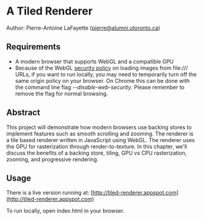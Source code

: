 A Tiled Renderer
================

Author: Pierre-Antoine LaFayette (<pierre@alumni.utoronto.ca>)

Requirements
------------

* A modern browser that supports WebGL and a compatible GPU
* Because of the WebGL [security policy](http://www.khronos.org/webgl/security/) on loading images from file:/// URLs, if you want to run locally, you may need to temporarily turn off the same origin policy on your browser. On Chrome this can be done with the command line flag *--disable-web-security*. Please remember to remove the flag for normal browsing.

Abstract
--------

This project will demonstrate how modern browsers use backing stores to implement features such as smooth scrolling and zooming. The renderer is a tile based renderer written in JavaScript using WebGL. The renderer uses the GPU for rasterization through render-to-texture. In this chapter, we'll discuss the benefits of a backing store, tiling, GPU vs CPU rasterization, zooming, and progressive rendering.

Usage
-----

There is a live version running at: [http://tiled-renderer.appspot.com](http://tiled-renderer.appspot.com)

To run locally, open index.html in your browser.
